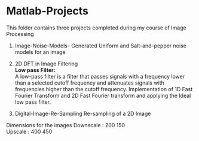 # Matlab-Projects

This folder contains three projects completed during my course of Image Processing

1) Image-Noise-Models-
Generated Uniform and Salt-and-pepper noise models for an image

2) 2D DFT in Image Filtering
<b><br/>Low pass Filter:</b>
<br/>A low-pass filter is a filter that passes signals with a frequency lower than a selected cutoff frequency and attenuates signals with frequencies higher than the cutoff frequency.
Implementation of 1D Fast Fourier Transform and 2D Fast Fourier transform and applying the Ideal low pass filter.

3) Digital-Image-Re-Sampling
Re-sampling of a 2D Image

Dimensions for the images
Downscale : 200 150  
Upscale : 400 450
